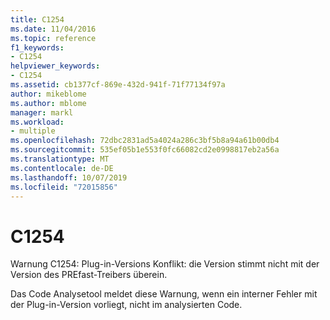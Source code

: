 ```yaml
---
title: C1254
ms.date: 11/04/2016
ms.topic: reference
f1_keywords:
- C1254
helpviewer_keywords:
- C1254
ms.assetid: cb1377cf-869e-432d-941f-71f77134f97a
author: mikeblome
ms.author: mblome
manager: markl
ms.workload:
- multiple
ms.openlocfilehash: 72dbc2831ad5a4024a286c3bf5b8a94a61b00db4
ms.sourcegitcommit: 535ef05b1e553f0fc66082cd2e0998817eb2a56a
ms.translationtype: MT
ms.contentlocale: de-DE
ms.lasthandoff: 10/07/2019
ms.locfileid: "72015856"
---
```

# <a name="c1254"></a>C1254
Warnung C1254: Plug-in-Versions Konflikt: die Version stimmt nicht mit der Version des PREfast-Treibers überein.

 Das Code Analysetool meldet diese Warnung, wenn ein interner Fehler mit der Plug-in-Version vorliegt, nicht im analysierten Code.